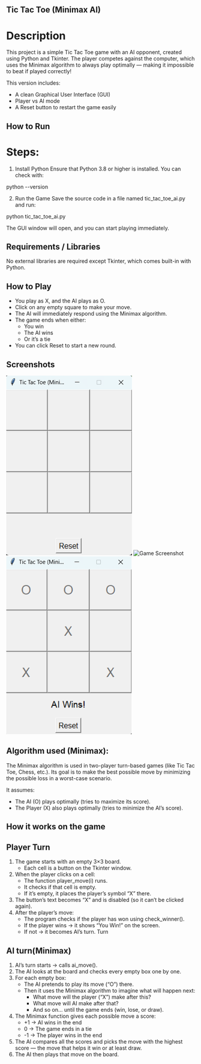 ##  Tic Tac Toe (Minimax AI)

# Description

This project is a simple Tic Tac Toe game with an AI opponent, created using Python and Tkinter.
The player competes against the computer, which uses the Minimax algorithm to always play optimally — making it impossible to beat if played correctly!

This version includes:
- A clean Graphical User Interface (GUI)
- Player vs AI mode
- A Reset button to restart the game easily

##  How to Run
# Steps:
1. Install Python
Ensure that Python 3.8 or higher is installed.
You can check with:

python --version

2. Run the Game
Save the source code in a file named tic_tac_toe_ai.py and run:

python tic_tac_toe_ai.py

The GUI window will open, and you can start playing immediately.

## Requirements / Libraries

No external libraries are required except Tkinter, which comes built-in with Python.

## How to Play

- You play as X, and the AI plays as O.
- Click on any empty square to make your move.
- The AI will immediately respond using the Minimax algorithm.
- The game ends when either:
    - You win 
    - The AI wins 
    - Or it’s a tie 
- You can click Reset to start a new round.

## Screenshots
![Game Screenshot](images/screenshot1.png)
![Game Screenshot](images/screenshot2.png)
![Game Screenshot](images/screenshot3.png)


## Algorithm used (Minimax):
The Minimax algorithm is used in two-player turn-based games (like Tic Tac Toe, Chess, etc.).
Its goal is to make the best possible move by minimizing the possible loss in a worst-case scenario.

It assumes:
- The AI (O) plays optimally (tries to maximize its score).
- The Player (X) also plays optimally (tries to minimize the AI’s score).
## How it works on the game

## Player Turn

1. The game starts with an empty 3×3 board.
    - Each cell is a button on the Tkinter window.
2. When the player clicks on a cell:
    - The function player_move(i) runs.
    - It checks if that cell is empty.
    - If it’s empty, it places the player’s symbol “X” there.
3. The button’s text becomes “X” and is disabled (so it can’t be clicked again).
4. After the player’s move:
    - The program checks if the player has won using check_winner().
    - If the player wins → it shows “You Win!” on the screen.
    - If not → it becomes AI’s turn. Turn

## AI turn(Minimax)
1. AI’s turn starts →  calls ai_move().
2. The AI looks at the board and checks every empty box one by one.
3. For each empty box:
    - The AI pretends to play its move (“O”) there.
    - Then it uses the Minimax algorithm to imagine what will happen next:
        - What move will the player (“X”) make after this?
        - What move will AI make after that?
        - And so on… until the game ends (win, lose, or draw).
4. The Minimax function gives each possible move a score:
    - +1 → AI wins in the end
    - 0 → The game ends in a tie
    - -1 → The player wins in the end
5. The AI compares all the scores and picks the move with the highest score — the move that helps it win or at least draw.
6. The AI then plays that move on the board.
